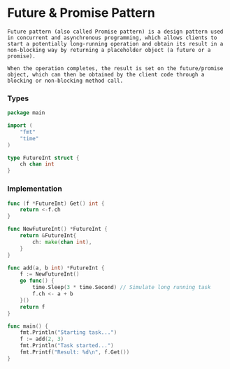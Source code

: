 # Future & Promise Pattern

    Future pattern (also called Promise pattern) is a design pattern used in concurrent and asynchronous programming, which allows clients to start a potentially long-running operation and obtain its result in a non-blocking way by returning a placeholder object (a future or a promise).

    When the operation completes, the result is set on the future/promise object, which can then be obtained by the client code through a blocking or non-blocking method call.

### Types

```go
package main

import (
	"fmt"
	"time"
)

type FutureInt struct {
	ch chan int
}
```

### Implementation

```go
func (f *FutureInt) Get() int {
	return <-f.ch
}

func NewFutureInt() *FutureInt {
	return &FutureInt{
		ch: make(chan int),
	}
}

func add(a, b int) *FutureInt {
	f := NewFutureInt()
	go func() {
		time.Sleep(3 * time.Second) // Simulate long running task
		f.ch <- a + b
	}()
	return f
}

func main() {
	fmt.Println("Starting task...")
	f := add(2, 3)
	fmt.Println("Task started...")
	fmt.Printf("Result: %d\n", f.Get())
}
```
